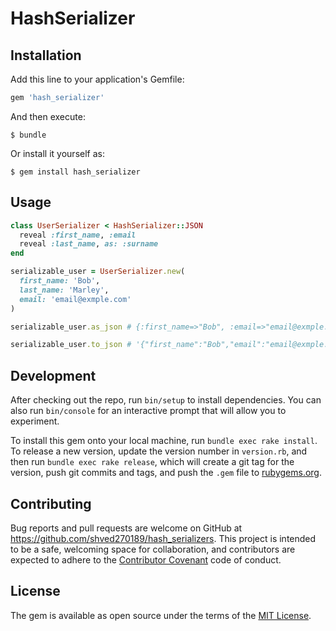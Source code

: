 # HashSerializer

## Installation

Add this line to your application's Gemfile:

```ruby
gem 'hash_serializer'
```

And then execute:

    $ bundle

Or install it yourself as:

    $ gem install hash_serializer

## Usage

```ruby
class UserSerializer < HashSerializer::JSON
  reveal :first_name, :email
  reveal :last_name, as: :surname
end

serializable_user = UserSerializer.new(
  first_name: 'Bob',
  last_name: 'Marley',
  email: 'email@exmple.com'
)

serializable_user.as_json # {:first_name=>"Bob", :email=>"email@exmple.com", :surname=>"Marley"}

serializable_user.to_json # '{"first_name":"Bob","email":"email@exmple.com","surname":"Marley"}'
```

## Development

After checking out the repo, run `bin/setup` to install dependencies. You can also run `bin/console` for an interactive prompt that will allow you to experiment.

To install this gem onto your local machine, run `bundle exec rake install`. To release a new version, update the version number in `version.rb`, and then run `bundle exec rake release`, which will create a git tag for the version, push git commits and tags, and push the `.gem` file to [rubygems.org](https://rubygems.org).

## Contributing

Bug reports and pull requests are welcome on GitHub at https://github.com/shved270189/hash_serializers. This project is intended to be a safe, welcoming space for collaboration, and contributors are expected to adhere to the [Contributor Covenant](http://contributor-covenant.org) code of conduct.


## License

The gem is available as open source under the terms of the [MIT License](http://opensource.org/licenses/MIT).

